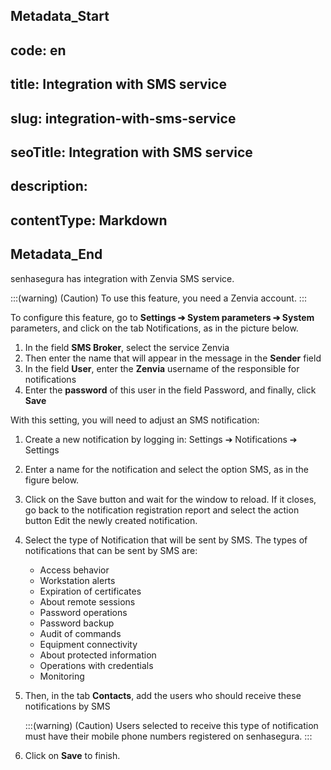 ## Metadata_Start 
## code: en
## title: Integration with SMS service 
## slug: integration-with-sms-service 
## seoTitle: Integration with SMS service 
## description:  
## contentType: Markdown 
## Metadata_End
senhasegura has integration with Zenvia SMS service.

:::(warning) (Caution)
To use this feature, you need a Zenvia account.
:::

To configure this feature, go to **Settings ➔ System parameters ➔ System** parameters, and click on the tab Notifications, as in the picture below.


1. In the field **SMS Broker**, select the service Zenvia
2. Then enter the name that will appear in the message in the **Sender** field
3. In the field **User**, enter the **Zenvia** username of the responsible for notifications
4. Enter the **password** of this user in the field Password, and finally, click **Save**

With this setting, you will need to adjust an SMS notification:

1. Create a new notification by logging in: Settings ➔ Notifications ➔ Settings
2. Enter a name for the notification and select the option SMS, as in the figure below.


1. Click on the Save button and wait for the window to reload. If it closes, go back to the notification registration report and select the action button Edit the newly created notification.

1. Select the type of Notification that will be sent by SMS. 
The types of notifications that can be sent by SMS are:
    * Access behavior
    * Workstation alerts
    * Expiration of certificates
    * About remote sessions
    * Password operations
    * Password backup
    * Audit of commands
    * Equipment connectivity
    * About protected information
    * Operations with credentials
    * Monitoring

1. Then, in the tab **Contacts**, add the users who should receive these notifications by SMS

    :::(warning) (Caution)
    Users selected to receive this type of notification must have their mobile phone numbers registered on senhasegura.
    :::

1. Click on **Save** to finish.